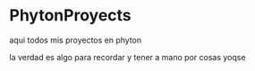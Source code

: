 # PhytonProyects
aqui todos mis proyectos en phyton

la verdad es algo para recordar y tener a mano por cosas yoqse
